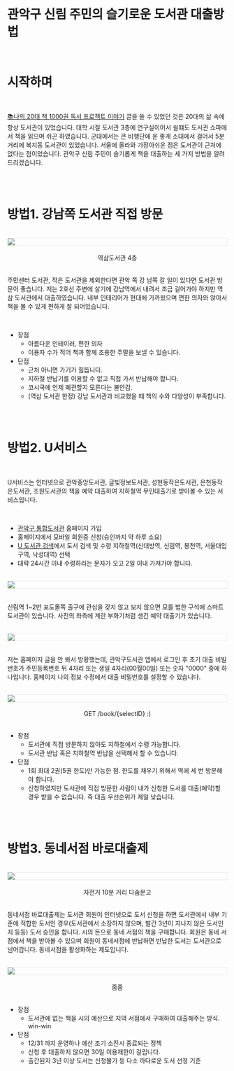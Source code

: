 # 관악구 신림 주민의 슬기로운 도서관 대출방법

<br />

# 시작하며 

<br />

[📚나의 20대 책 1000권 독서 프로젝트 이야기](https://covenant.tistory.com/185) 글을 쓸 수 있었던 것은 20대의 삶 속에 항상 도서관이 있었습니다. 대학 시절 도서관 3층에 연구실이어서 쉴떄도 도서관 쇼파에서 책을 읽으며 쉬곤 하였습니다. 군대에서는 큰 비행단에 운 좋게 소대에서 걸어서 5분 거리에 복지동 도서관이 있었습니다. 서울에 올라와 가장아쉬운 점은 도서관이 근처에 없다는 점이었습니다. 관악구 신림 주민이 슬기롭게 책을 대출하는 세 가지 방법을 알려드리겠습니다.

<br />
<br />

# 방법1. 강남쪽 도서관 직접 방문

<br />
<img src="./img/ys_lib.jpg?raw=true" align="center" style="display: block; margin: 0px auto; display: block; height: auto; border:1px solid #eaeaea; padding: 0px;" width="" >
<br />
<center>
역삼도서관 4층
</center>
<br />

주민센터 도서관, 작은 도서관을 제외한다면 관악 쪽 강 남쪽 갈 일이 있다면 도서관 방문이 좋습니다. 저는 2호선 주변에 살기에 강남역에서 내려서 조금 걸어가야 하지만 역삼 도서관에서 대출하였습니다. 내부 인테리어가 현대에 가까웠으며 편한 의자와 앉아서 책을 볼 수 있게 편하게 잘 되어있습니다.

<br />

- 장점
    - 아름다운 인테이러, 편한 의자
    - 이용자 수가 적어 책과 함께 조용한 주말을 보낼 수 있습니다.
- 단점
    - 근처 아니면 가기가 힘듭니다.
    - 지하철 반납기를 이용할 수 없고 직접 가서 반납해야 합니다.
    - 코시국에 언제 폐관할지 모른다는 불안감.
    - (역삼 도서관 한정) 강남 도서관과 비교했을 때 책의 수와 다양성이 부족합니다.

<br />
<br />

# 방법2. U서비스

<br />

U서비스는 인터넷으로 관악중앙도서관, 글빛정보도서관, 성현동작은도서관, 은천동작은도서관, 조원도서관의 책을 예약 대출하여 지하철역 무인대출기로 받아볼 수 있는 서비스입니다.

<br />

- [관악구 통합도서관](https://lib.gwanak.go.kr/index.php) 홈페이지 가입 
- 홈페이지에서 모바일 회원증 신청(승인까지 약 하루 소요)
- [U 도서관 검색](http://lib.gwanak.go.kr/menu/subpage_02/sub07.php)에서 도서 검색 및 수령 지하철역(신대방역, 신림역, 봉천역, 서울대입구역, 낙성대역) 선택
- 대략 24시간 이내 수령하라는 문자가 오고 2일 이내 가져가야 합니다.


<br />
<img src="./img/sl_machine.jpg?raw=true" align="center" style="display: block; margin: 0px auto; display: block; height: auto; border:1px solid #eaeaea; padding: 0px;" width="" >
<br />

신림역 1~2번 포도몰쪽 출구에 관심을 갖지 않고 보지 않으면 모를 법한 구석에 스마트도서관이 있습니다. 사진의 좌측에 계란 부화기처럼 생긴 예약 대출기가 있습니다.

<br />
<img src="./img/sl_select.jpg?raw=true" align="center" style="display: block; margin: 0px auto; display: block; height: auto; border:1px solid #eaeaea; padding: 0px;" width="" >
<br />

저는 홈페이지 글을 안 봐서 방황했는데, 관악구도서관 앱에서 로그인 후 초기 대출 비빌번호가 주민등록번호 뒤 4자리 또는 생일 4자리(00월00일) 또는 숫자 "0000" 중에 하나입니다. 홈페이지 나의 정보 수정에서 대출 비밀번호를 설정할 수 있습니다.

<br />
<img src="./img/sl_get.jpg?raw=true" align="center" style="display: block; margin: 0px auto; display: block; height: auto; border:1px solid #eaeaea; padding: 0px;" width="" >
<br />
<center> GET /book/{selectID} :)
</center>
<br />

- 장점
    - 도서관에 직접 방문하지 않아도 지하철에서 수령 가능합니다.
    - 도서관 반납 혹은 지하철역 반납을 선택해서 할 수 있습니다.
- 단점
    - 1회 최대 2권(5권 한도)만 가능한 점. 한도를 채우기 위해서 역에 세 번 방문해야 합니다.
    - 신청하였지만 도서관에 직접 방문한 사람이 내가 신청한 도서를 대출(예약)할 경우 받을 수 없습니다. 즉 대출 우선순위가 제일 낮습니다.

<br />
<br />

# 방법3. 동네서점 바로대출제

<br />
<img src="./img/ds.jpg?raw=true" align="center" style="display: block; margin: 0px auto; display: block; height: auto; border:1px solid #eaeaea; padding: 0px;" width="" >
<br />
<center> 자전거 10분 거리 다솜문고 </center>
<br />

동네서점 바로대출제는 도서관 회원이 인터넷으로 도서 신청을 하면 도서관에서 내부 기준에 적합한 도서인 경우(도서관에서 소장하지 않으며, 발간 3년이 지나지 않은 도서인지 등등) 도서 승인을 합니다. 시의 돈으로 동네 서점의 책을 구매합니다. 회원은 동네 서점에서 책을 받아볼 수 있으며 회원이 동네서점에 반납하면 반납한 도서는 도서관으로 넘어갑니다. 동네서점을 활성화하는 제도입니다. 

<br />
<img src="./img/ds_get.jpg?raw=true" align="center" style="display: block; margin: 0px auto; display: block; height: auto; border:1px solid #eaeaea; padding: 0px;" width="" >
<br />
<center>줍줍</center>
<br />

- 장점
    - 도서관에 없는 책을 시의 예산으로 지역 서점에서 구매하여 대출해주는 방식. win-win
- 단점
    - 12/31 까지 운영하나 예산 조기 소진시 종료되는 정책
    - 신청 후 대출하지 않으면 30일 이용제한이 걸립니다.
    - 출간된지 3년 이상 도서는 신청불가 등 다소 까다로운 도서 선정 기준
    

<br />
<br />
<br />